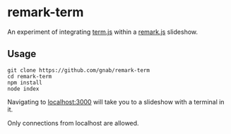 # remark-term

An experiment of integrating [term.js](https://github.com/chjj/term.js) within a [remark.js](http://remarkjs.com) slideshow.

## Usage

```
git clone https://github.com/gnab/remark-term
cd remark-term
npm install
node index
```

Navigating to [localhost:3000](http://localhost:3000) will take you to
a slideshow with a terminal in it.

Only connections from localhost are allowed.
